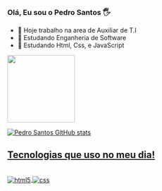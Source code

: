 ### Olá, Eu sou o Pedro Santos 🖐

- 🔭 Hoje trabalho na area de Auxiliar de T.I
- 📙 Estudando Enganheria de Software
- 🌱 Estudando Html, Css, e JavaScript
<a href="https://github.com/pedrosantosgithub.com">
<img height="153em" src="https://github-readme-stats.vercel.app/api/top-langs/?username=pedrosantosgithub&layout=compact&langs_count=168theme=dracula"/>
  
  
  
![Pedro Santos GitHub stats](https://github-readme-stats.vercel.app/api?username=pedrosantosgithub&show_icons=true&theme=radical)
  
## Tecnologias que uso no meu dia!
 <div style= "display: incline_block"><br/>
  <img align="center" alt="html5" src="https://img.shields.io/badge/HTML5-E34F26?style=for-the-badge&logo=html5&logoColor=white"/>
  <img align="center" alt="css" src="https://img.shields.io/badge/CSS-239120?&style=for-the-badge&logo=css3&logoColor=white
"/>
